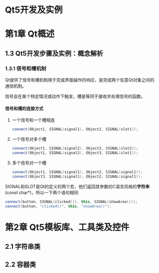 # Qt5开发及实例

# 第1章 Qt概述

## 1.3 Qt5开发步骤及实例：概念解析

### 1.3.1 信号和槽机制

Qt提供了信号和槽机制用于完成界面操作的响应，是完成两个任意Qt对象之间的通信机制。

信号会在某个特定情况或动作下触发，槽是等同于接收并处理信号的函数。

#### 信号和槽的连接方式

1. 一个信号和一个槽相连

   ``````c++
   connect(Object1, SIGNAL(signal1), Object2, SIGNAL(slot1));

2. 一个信号对多个槽

   ```c++
   connect(Object1, SIGNAL(signal2), Object2, SIGNAL(slot2));
   connect(Object1, SIGNAL(signal2), Object3, SIGNAL(slot1));
   ```

3. 多个信号对一个槽

   ```c++
   connect(Object1, SIGNAL(signal1), Object2, SIGNAL(signal1));
   connect(Object3, SIGNAL(signal1), Object2, SIGNAL(signal1));
   ```

SIGNAL和SLOT是Qt的定义的两个宏，他们返回其参数的C语言风格的**字符串**(const char*)，所以一下两个语句相同

```c++
connect(button, SIGNAL(clicked()), this, SIGNAL(showArea()));
connect(button, "clicked()", this, "showArea()");
```



# 第2章 Qt5模板库、工具类及控件

## 2.1 字符串类

## 2.2 容器类
